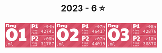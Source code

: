 <!-- AOC TILES BEGIN -->
<h1 align="center">
  2023 - 6 ⭐
</h1>
<a href="src/day1/part1.ml">
  <img src="images/2023/01.png" width="161px">
</a>
<a href="src/day2/part1.ml">
  <img src="images/2023/02.png" width="161px">
</a>
<a href="src/day3/part1.ml">
  <img src="images/2023/03.png" width="161px">
</a>
<!-- AOC TILES END -->